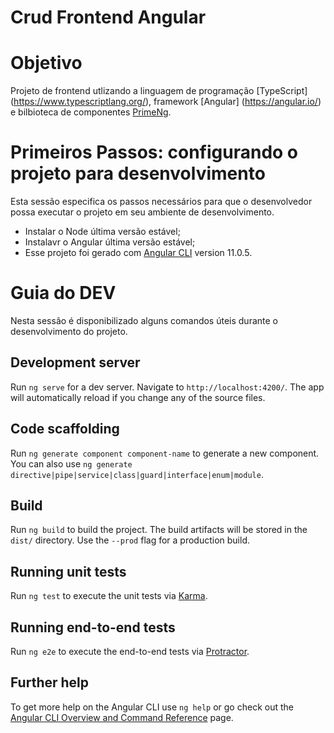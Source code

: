 

# Crud Frontend Angular

# Objetivo

Projeto de frontend utlizando a linguagem de programação [TypeScript] (https://www.typescriptlang.org/), framework [Angular] (https://angular.io/) e bilbioteca de componentes [PrimeNg](https://www.primefaces.org/primeng/).

# Primeiros Passos: configurando o projeto para desenvolvimento

Esta sessão especifica os passos necessários para que o desenvolvedor possa executar o projeto em seu ambiente
de desenvolvimento.

- Instalar o Node última versão estável;
- Instalavr o Angular última versão estável;
- Esse projeto foi gerado com [Angular CLI](https://github.com/angular/angular-cli) version 11.0.5.

# Guia do DEV

Nesta sessão é disponibilizado alguns comandos úteis durante o desenvolvimento do projeto.

## Development server

Run `ng serve` for a dev server. Navigate to `http://localhost:4200/`. The app will automatically reload if you change any of the source files.

## Code scaffolding

Run `ng generate component component-name` to generate a new component. You can also use `ng generate directive|pipe|service|class|guard|interface|enum|module`.

## Build

Run `ng build` to build the project. The build artifacts will be stored in the `dist/` directory. Use the `--prod` flag for a production build.

## Running unit tests

Run `ng test` to execute the unit tests via [Karma](https://karma-runner.github.io).

## Running end-to-end tests

Run `ng e2e` to execute the end-to-end tests via [Protractor](http://www.protractortest.org/).

## Further help

To get more help on the Angular CLI use `ng help` or go check out the [Angular CLI Overview and Command Reference](https://angular.io/cli) page.
